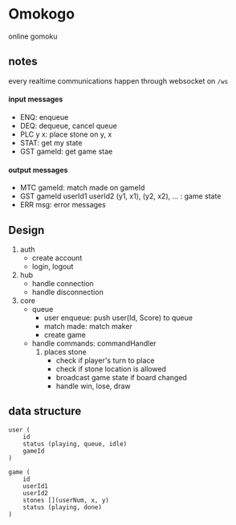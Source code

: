 # Omokogo

online gomoku 

## notes

every realtime communications happen through websocket on `/ws`

#### input messages

- ENQ: enqueue
- DEQ: dequeue, cancel queue
- PLC y x: place stone on y, x
- STAT: get my state
- GST gameId: get game stae

#### output messages

- MTC gameId: match made on gameId
- GST gameId userId1 userId2 (y1, x1), (y2, x2), ... : game state
- ERR msg: error messages

## Design

1. auth
    - create account
    - login, logout
2. hub
    - handle connection
    - handle disconnection
3. core
    - queue
        - user enqueue: push user(Id, Score) to queue
        - match made: match maker
        - create game
    - handle commands: commandHandler
        1. places stone
            - check if player's turn to place
            - check if stone location is allowed
            - broadcast game state if board changed
            - handle win, lose, draw

## data structure

```
user (
    id
    status (playing, queue, idle)
    gameId
)

game (
    id
    userId1
    userId2
    stones [](userNum, x, y)
    status (playing, done)
)
```
